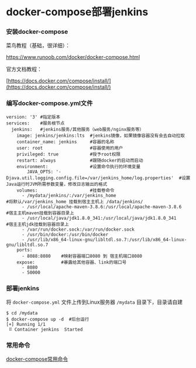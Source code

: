 # docker-compose部署jenkins

### 安装docker-compose 

菜鸟教程（基础，很详细）：

https://www.runoob.com/docker/docker-compose.html

官方文档教程：

[https://docs.docker.com/compose/install/](https://docs.docker.com/compose/install/)

### 编写docker-compose.yml文件

```
version: '3' #指定版本
services:    #服务根节点
  jenkins:   #jenkins服务/其他服务（web服务/nginx服务等）
    image: jenkins/jenkins:lts  #jenkins镜像，如果镜像容器没有会去自动拉取
    container_name: jenkins     #容器的名称
    user: root                  #容器使用的用户
    privileged: true            #授予root权限  
    restart: always             #跟随docker的启动而启动
    environment:                #设置命令执行的环境变量
        JAVA_OPTS: '-Djava.util.logging.config.file=/var/jenkins_home/log.properties'  #设置Java运行时JVM所需参数变量，修改日志输出的格式
    volumes:                    #挂载卷命令
      - /mydata/jenkins/:/var/jenkins_home                              #将默认/var/jenkins_home 挂载到宿主主机上 /data/jenkins/
      - /usr/local/apache-maven-3.8.6:/usr/local/apache-maven-3.8.6     #宿主主机maven挂载到容器目录上
      - /usr/local/java/jdk1.8.0_341:/usr/local/java/jdk1.8.0_341       #宿主主机jdk挂载到容器目录上
      - /var/run/docker.sock:/var/run/docker.sock
      - /usr/bin/docker:/usr/bin/docker
      - /usr/lib/x86_64-linux-gnu/libltdl.so.7:/usr/lib/x86_64-linux-gnu/libltdl.so.7
    ports:
      - 8088:8080    #映射容器端口8080 到 宿主机端口8080
    expose:          #暴露给其他容器、link的端口号
      - 8080
      - 50000
```

### 部署jenkins
将 `docker-compose.yml` 文件上传到Linux服务器 `/mydata` 目录下，目录请自建
```
$ cd /mydata
$ docker-compose up -d  #后台运行
[+] Running 1/1
 ⠿ Container jenkins  Started   
```

### 常用命令

[docker-compose常用命令](docker-compose常用命令.md)


